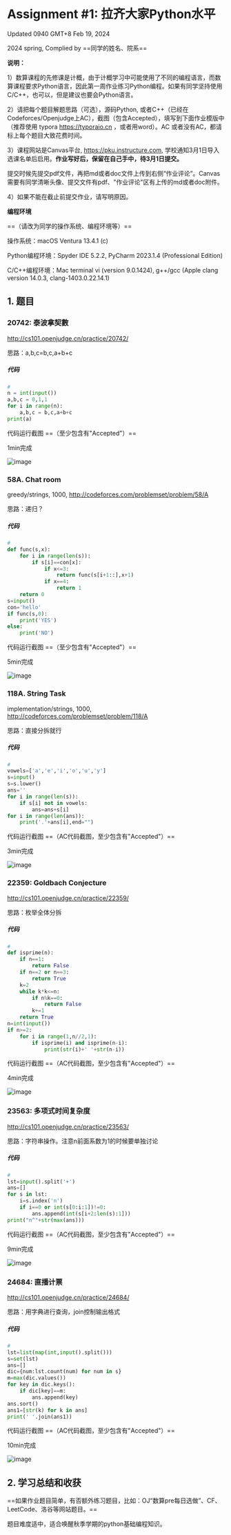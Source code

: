 # Assignment #1: 拉齐大家Python水平

Updated 0940 GMT+8 Feb 19, 2024

2024 spring, Complied by ==同学的姓名、院系==



**说明：**

1）数算课程的先修课是计概，由于计概学习中可能使用了不同的编程语言，而数算课程要求Python语言，因此第一周作业练习Python编程。如果有同学坚持使用C/C++，也可以，但是建议也要会Python语言。

2）请把每个题目解题思路（可选），源码Python, 或者C++（已经在Codeforces/Openjudge上AC），截图（包含Accepted），填写到下面作业模版中（推荐使用 typora https://typoraio.cn ，或者用word）。AC 或者没有AC，都请标上每个题目大致花费时间。

3）课程网站是Canvas平台, https://pku.instructure.com, 学校通知3月1日导入选课名单后启用。**作业写好后，保留在自己手中，待3月1日提交。**

提交时候先提交pdf文件，再把md或者doc文件上传到右侧“作业评论”。Canvas需要有同学清晰头像、提交文件有pdf、"作业评论"区有上传的md或者doc附件。

4）如果不能在截止前提交作业，请写明原因。



**编程环境**

==（请改为同学的操作系统、编程环境等）==

操作系统：macOS Ventura 13.4.1 (c)

Python编程环境：Spyder IDE 5.2.2, PyCharm 2023.1.4 (Professional Edition)

C/C++编程环境：Mac terminal vi (version 9.0.1424), g++/gcc (Apple clang version 14.0.3, clang-1403.0.22.14.1)



## 1. 题目

### 20742: 泰波拿契數

http://cs101.openjudge.cn/practice/20742/



思路：a,b,c=b,c,a+b+c



##### 代码

```python
#
n = int(input())
a,b,c = 0,1,1
for i in range(n):
    a,b,c = b,c,a+b+c
print(a)
```



代码运行截图 ==（至少包含有"Accepted"）==

1min完成

![image](https://github.com/GMyhf/2024spring-cs201/assets/160590370/024124c2-034a-482c-bf31-e0ae231245bd)





### 58A. Chat room

greedy/strings, 1000, http://codeforces.com/problemset/problem/58/A



思路：递归？



##### 代码

```python
# 
def func(s,x):
    for i in range(len(s)):
        if s[i]==con[x]:
            if x<=3:
                return func(s[i+1::],x+1)
            if x==4:
                return 1
    return 0
s=input()
con='hello'
if func(s,0):
    print('YES')
else:
    print('NO')
```



代码运行截图 ==（至少包含有"Accepted"）==

5min完成

![image](https://github.com/GMyhf/2024spring-cs201/assets/160590370/afed7479-ee48-418a-86a3-3ccaaf0b79b5)






### 118A. String Task

implementation/strings, 1000, http://codeforces.com/problemset/problem/118/A



思路：直接分拆就行



##### 代码

```python
# 
vowels=['a','e','i','o','u','y']
s=input()
s=s.lower()
ans=''
for i in range(len(s)):
    if s[i] not in vowels:
        ans=ans+s[i]
for i in range(len(ans)):
    print('.'+ans[i],end="")
```



代码运行截图 ==（AC代码截图，至少包含有"Accepted"）==

3min完成

![image](https://github.com/GMyhf/2024spring-cs201/assets/160590370/8b9d163b-9b4d-4d36-82ec-42f882b8276b)




### 22359: Goldbach Conjecture

http://cs101.openjudge.cn/practice/22359/



思路：枚举全体分拆



##### 代码

```python
# 
def isprime(n):
    if n==1:
        return False
    if n==2 or n==3:
        return True
    k=2
    while k*k<=n:
        if n%k==0:
            return False
        k+=1
    return True
n=int(input())
if n>=2:
    for i in range(1,n//2,1):
        if isprime(i) and isprime(n-i):
            print(str(i)+' '+str(n-i))
```



代码运行截图 ==（AC代码截图，至少包含有"Accepted"）==

4min完成

![image](https://github.com/GMyhf/2024spring-cs201/assets/160590370/4283c4fc-f56c-4b7d-951f-dafd876757b3)




### 23563: 多项式时间复杂度

http://cs101.openjudge.cn/practice/23563/



思路：字符串操作。注意n前面系数为1的时候要单独讨论



##### 代码

```python
# 
lst=input().split('+')
ans=[]
for s in lst:
    i=s.index('n')
    if i==0 or int(s[0:i:1])!=0:
        ans.append(int(s[i+2:len(s):1]))
print("n^"+str(max(ans)))
```



代码运行截图 ==（AC代码截图，至少包含有"Accepted"）==

9min完成

![image](https://github.com/GMyhf/2024spring-cs201/assets/160590370/a3e38b99-cee1-4b96-9eb5-4426c656a97e)




### 24684: 直播计票

http://cs101.openjudge.cn/practice/24684/



思路：用字典进行查询，join控制输出格式



##### 代码

```python
# 
lst=list(map(int,input().split()))
s=set(lst)
ans=[]
dic={num:lst.count(num) for num in s}
m=max(dic.values())
for key in dic.keys():
    if dic[key]==m:
        ans.append(key)
ans.sort()
ans1=[str(k) for k in ans]
print(' '.join(ans1))
```



代码运行截图 ==（AC代码截图，至少包含有"Accepted"）==

10min完成

![image](https://github.com/GMyhf/2024spring-cs201/assets/160590370/e6d6d9e4-f716-4e6c-a9ec-5aef1d4d7eed)





## 2. 学习总结和收获

==如果作业题目简单，有否额外练习题目，比如：OJ“数算pre每日选做”、CF、LeetCode、洛谷等网站题目。==

题目难度适中，适合唤醒秋季学期的python基础编程知识。



